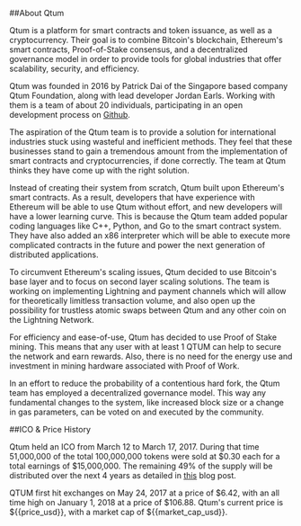##About Qtum

Qtum is a platform for smart contracts and token issuance, as well as a cryptocurrency. Their goal is to combine Bitcoin's blockchain, Ethereum's smart contracts, Proof-of-Stake consensus, and a decentralized governance model in order to provide tools for global industries that offer scalability, security, and efficiency.

Qtum was founded in 2016 by Patrick Dai of the Singapore based company Qtum Foundation, along with lead developer Jordan Earls. Working with them is a team of about 20 individuals, participating in an open development process on [Github](https://github.com/qtumproject/qtum).

The aspiration of the Qtum team is to provide a solution for international industries stuck using wasteful and inefficient methods. They feel that these businesses stand to gain a tremendous amount from the implementation of smart contracts and cryptocurrencies, if done correctly. The team at Qtum thinks they have come up with the right solution.

Instead of creating their system from scratch, Qtum built upon Ethereum's smart contracts. As a result, developers that have experience with Ethereum will be able to use Qtum without effort, and new developers will have a lower learning curve. This is because the Qtum team added popular coding languages like C++, Python, and Go to the smart contract system. They have also added an x86 interpreter which will be able to execute more complicated contracts in the future and power the next generation of distributed applications.

To circumvent Ethereum's scaling issues, Qtum decided to use Bitcoin's base layer and to focus on second layer scaling solutions. The team is working on implementing Lightning and payment channels which will allow for theoretically limitless transaction volume, and also open up the possibility for trustless atomic swaps between Qtum and any other coin on the Lightning Network.

For efficiency and ease-of-use, Qtum has decided to use Proof of Stake mining. This means that any user with at least 1 QTUM can help to secure the network and earn rewards. Also, there is no need for the energy use and investment in mining hardware associated with Proof of Work.

In an effort to reduce the probability of a contentious hard fork, the Qtum team has employed a decentralized governance model. This way any fundamental changes to the system, like increased block size or a change in gas parameters, can be voted on and executed by the community.

##ICO & Price History

Qtum held an ICO from March 12 to March 17, 2017. During that time 51,000,000 of the total 100,000,000 tokens were sold at $0.30 each for a total earnings of $15,000,000. The remaining 49% of the supply will be distributed over the next 4 years as detailed in [this](https://blog.qtum.org/qtum-circulating-supply-updated-791039236da0) blog post.

QTUM first hit exchanges on May 24, 2017 at a price of $6.42, with an all time high on January 1, 2018 at a price of $106.88. Qtum's current price is ${{price_usd}}, with a market cap of ${{market_cap_usd}}.